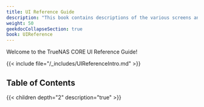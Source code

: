 ```yaml
---
title: UI Reference Guide
description: "This book contains descriptions of the various screens and fields available in the TrueNAS User Interface."
weight: 50
geekdocCollapseSection: true
book: UIReference
---
```


Welcome to the TrueNAS CORE UI Reference Guide!

{{< include file="/_includes/UIReferenceIntro.md" >}}

## Table of Contents

{{< children depth="2" description="true" >}}
